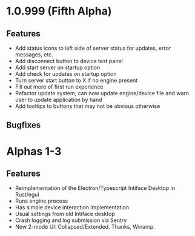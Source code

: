 
# 1.0.999 (Fifth Alpha)

## Features

- Add status icons to left side of server status for updates, error messages, etc.
- Add disconnect button to device test panel
- Add start server on startup option
- Add check for updates on startup option
- Turn server start button to X if no engine present
- Fill out more of first run experience
- Refactor update system, can now update engine/device file and warn user to update application by
  hand
- Add tooltips to buttons that may not be obvious otherwise

## Bugfixes

# Alphas 1-3

## Features

- Reimplementation of the Electron/Typescript Intiface Desktop in Rust/egui
- Runs engine process
- Has simple device interaction implementation
- Usual settings from old Intiface desktop
- Crash logging and log submission via Sentry
- New 2-mode UI: Collapsed/Extended. Thanks, Winamp.